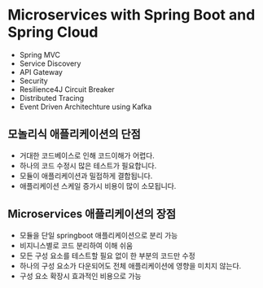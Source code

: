 # Microservices with Spring Boot and Spring Cloud

- Spring MVC
- Service Discovery
- API Gateway
- Security
- Resilience4J Circuit Breaker
- Distributed Tracing
- Event Driven Architechture using Kafka

## 모놀리식 애플리케이션의 단점
- 거대한 코드베이스로 인해 코드이해가 어렵다.
- 하나의 코드 수정시 많은 테스트가 필요합니다.
- 모듈이 애플리케이션과 밀접하게 결합됩니다.
- 애플리케이션 스케일 증가시 비용이 많이 소모됩니다.

## Microservices 애플리케이션의 장점
- 모듈을 단일 springboot 애플리케이션으로 분리 가능
- 비지니스별로 코드 분리하여 이해 쉬움
- 모든 구성 요소를 테스트할 필요 없이 한 부분의 코드만 수정
- 하나의 구성 요소가 다운되어도 전체 애플리케이션에 영향을 미치지 않는다.
- 구성 요소 확장시 효과적인 비용으로 가능
